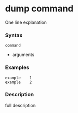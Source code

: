 # dump command
One line explanation 
### Syntax
```
command
```
- arguments
 
### Examples
````
example    1
example    2
````

### Description
full description